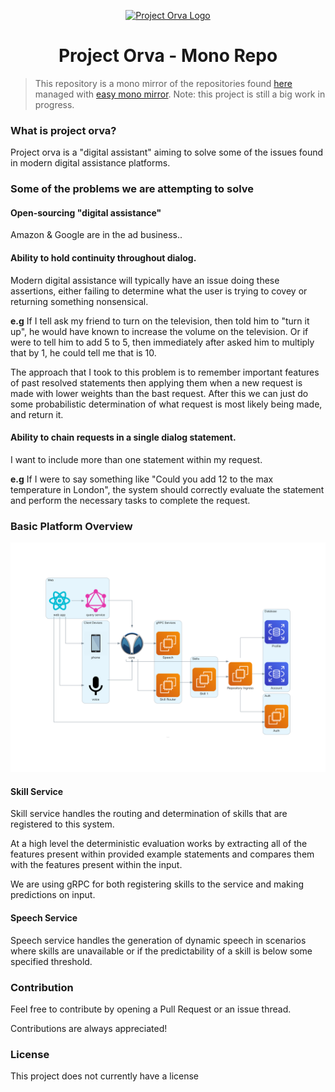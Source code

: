 <p align="center">
  <a href="" rel="noopener">
 <img src="https://avatars2.githubusercontent.com/u/53947571?s=200&v=4"  alt="Project Orva Logo"></a>
</p>

<h1 align="center">Project Orva - Mono Repo </h1>

> This repository is a mono mirror of the repositories found [here](https://github.com/project-orva) managed with [easy mono mirror](https://github.com/GuyARoss/easy-mono).
> Note: this project is still a big work in progress.

### What is project orva? 
Project orva is a "digital assistant" aiming to solve some of the issues found in modern digital assistance platforms.

### Some of the problems we are attempting to solve
#### Open-sourcing "digital assistance"
Amazon & Google are in the ad business.. 

#### Ability to hold continuity throughout dialog.
Modern digital assistance will typically have an issue doing these assertions, either failing to determine what the user is trying to covey or returning something nonsensical. 

__e.g__ If I tell ask my friend to turn on the television, then told him to "turn it up", he would have known to increase the volume on the television. Or if were to tell him to add 5 to 5, then immediately after asked him to multiply that by 1, he could tell me that is 10. 

The approach that I took to this problem is to remember important features of past resolved statements then applying them when a new request is made with lower weights than the bast request. After this we can just do some probabilistic determination of what request is most likely being made, and return it.

#### Ability to chain requests in a single dialog statement. 
I want to include more than one statement within my request. 

__e.g__ If I were to say something like "Could you add 12 to the max temperature in London", the system should correctly evaluate the statement and perform the necessary tasks to complete the request.

### Basic Platform Overview
 ![architecture_overview](/diagrams/orva_architecture_overview.png)

#### Skill Service
Skill service handles the routing and determination of skills that are registered to this system.

At a high level the deterministic evaluation works by extracting all of the features present within provided example statements and compares them with the features present within the input.

We are using gRPC for both registering skills to the service and making predictions on input.

#### Speech Service
Speech service handles the generation of dynamic speech in scenarios where skills are unavailable or if the predictability of a skill is below some specified threshold.  


### Contribution
Feel free to contribute by opening a Pull Request or an issue thread.

Contributions are always appreciated! 

### License
This project does not currently have a license